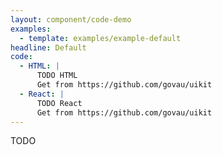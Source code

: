 ```yaml
---
layout: component/code-demo
examples: 
  - template: examples/example-default
headline: Default
code:
  - HTML: |
      TODO HTML
      Get from https://github.com/govau/uikit
  - React: |
      TODO React
      Get from https://github.com/govau/uikit
---
```


TODO
